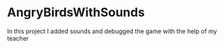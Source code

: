 # AngryBirdsWithSounds
In this project I added sounds and debugged the game with the help of my teacher
